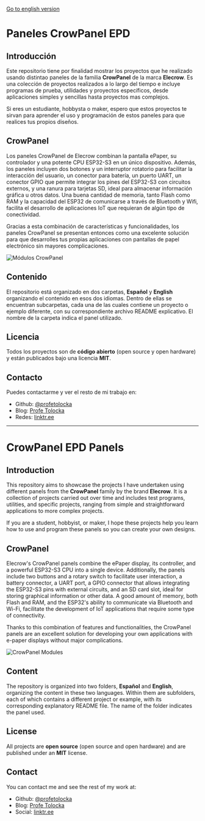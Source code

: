 [Go to english version](#CrowPanel-EPD-Panels)

# Paneles CrowPanel EPD

## Introducción

Este repositorio tiene por finalidad mostrar los proyectos que he realizado usando distintao paneles de la familia **CrowPanel** de la marca **Elecrow**. Es una colección de proyectos realizados a lo largo del tiempo e incluye programas de prueba, utilidades y proyectos específicos, desde aplicaciones simples y sencillas hasta proyectos mas complejos.

Si eres un estudiante, hobbysta o maker, espero que estos proyectos te sirvan para aprender el uso y programación de estos paneles para que realices tus propios diseños.

## CrowPanel

Los paneles CrowPanel de Elecrow combinan la pantalla ePaper, su controlador y una potente CPU ESP32-S3 en un único dispositivo. Además, los paneles incluyen dos botones y un interruptor rotatorio para facilitar la interacción del usuario, un conector para batería, un puerto UART, un conector GPIO que permite integrar los pines del ESP32-S3 con circuitos externos, y una ranura para tarjetas SD, ideal para almacenar información gráfica u otros datos. Una buena cantidad de memoria, tanto Flash como RAM y la capacidad del ESP32 de comunicarse a través de Bluetooth y Wifi, facilita el desarrollo de aplicaciones IoT que requieran de algún tipo de conectividad.

Gracias a esta combinación de características y funcionalidades, los paneles CrowPanel se presentan entonces como una excelente solución para que desarrolles tus propias aplicaciones con pantallas de papel electrónico sin mayores complicaciones.

![Módulos CrowPanel](https://i0.wp.com/www.profetolocka.com.ar/wp-content/uploads/2024/12/Modelos-CrowPanel.png?w=1000&ssl=1)


## Contenido

El repositorio está organizado en dos carpetas, **Español** y **English** organizando el contenido en esos dos idiomas. Dentro de ellas se encuentran subcarpetas, cada una de las cuales contiene un proyecto o ejemplo diferente, con su correspondiente archivo README explicativo. El nombre de la carpeta indica el panel utilizado.

## Licencia

Todos los proyectos son de **código abierto** (open source y open hardware) y están publicados bajo una licencia **MIT**.

## Contacto

Puedes contactarme y ver el resto de mi trabajo en:

- Github: [@profetolocka](https://github.com/profetolocka)
- Blog: [Profe Tolocka](https://www.profetolocka.com.ar)
- Redes: [linktr.ee](https://linktr.ee/profetolocka)

---
# CrowPanel EPD Panels

## Introduction

This repository aims to showcase the projects I have undertaken using different panels from the **CrowPanel** family by the brand **Elecrow**. It is a collection of projects carried out over time and includes test programs, utilities, and specific projects, ranging from simple and straightforward applications to more complex projects.

If you are a student, hobbyist, or maker, I hope these projects help you learn how to use and program these panels so you can create your own designs.

## CrowPanel

Elecrow's CrowPanel panels combine the ePaper display, its controller, and a powerful ESP32-S3 CPU into a single device. Additionally, the panels include two buttons and a rotary switch to facilitate user interaction, a battery connector, a UART port, a GPIO connector that allows integrating the ESP32-S3 pins with external circuits, and an SD card slot, ideal for storing graphical information or other data. A good amount of memory, both Flash and RAM, and the ESP32's ability to communicate via Bluetooth and Wi-Fi, facilitate the development of IoT applications that require some type of connectivity.

Thanks to this combination of features and functionalities, the CrowPanel panels are an excellent solution for developing your own applications with e-paper displays without major complications.

![CrowPanel Modules](https://i0.wp.com/www.profetolocka.com.ar/wp-content/uploads/2024/12/Modelos-CrowPanel.png?w=1000&ssl=1)

## Content

The repository is organized into two folders, **Español** and **English**, organizing the content in these two languages. Within them are subfolders, each of which contains a different project or example, with its corresponding explanatory README file. The name of the folder indicates the panel used.

## License

All projects are **open source** (open source and open hardware) and are published under an **MIT** license.

## Contact

You can contact me and see the rest of my work at:

- Github: [@profetolocka](https://github.com/profetolocka)
- Blog: [Profe Tolocka](https://www.profetolocka.com.ar)
- Social: [linktr.ee](https://linktr.ee/profetolocka)

